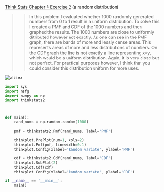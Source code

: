 [Think Stats Chapter 4 Exercise 2](http://greenteapress.com/thinkstats2/html/thinkstats2005.html#toc41) (a random distribution)

>> In this problem I evaluated whether 1000 randomly generated numbers from 0 to 1 result in a uniform distribution.  To solve this I created a PMF and CDF of the 1000 numbers and then graphed the results.  The 1000 numbers are close to uniformly ditributed however not exactly.  As one can see in the PMF graph, there are bands of more and lessly dense areas.  This represents areas of more and less distributions of numbers.  On the CDF graph the line is not exactly a line representing x=y, which would be a uniform distribution.  Again, it is very close but not perfect.  For practical purposes however, I think that you could consider this distribution uniform for more uses.  

![alt text](https://github.com/bpanzar/dsp/tree/master/statistics/4_2.png "4-2")

```python
import sys
import nsfg
import numpy as np
import thinkstats2



def main():
    rand_nums = np.random.random(1000)
    
    pmf = thinkstats2.Pmf(rand_nums, label='PMF')
    
    thinkplot.PrePlot(num=1, cols=2)
    thinkplot.Pmf(pmf, linewidth=0.1)
    thinkplot.Config(xlabel='Random variate', ylabel='PMF')
    
    cdf = thinkstats2.Cdf(rand_nums, label='CDF')
    thinkplot.SubPlot(2)
    thinkplot.Cdf(cdf)
    thinkplot.Config(xlabel='Random variate', ylabel='CDF')

if __name__ == '__main__':
    main()
```
